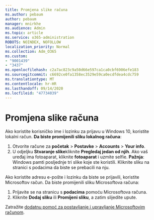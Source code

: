 ```yaml
---
title: Promjena slike računa
ms.author: pebaum
author: pebaum
manager: mnirkhe
ms.audience: Admin
ms.topic: article
ms.service: o365-administration
ROBOTS: NOINDEX, NOFOLLOW
localization_priority: Normal
ms.collection: Adm_O365
ms.custom:
- "9001439"
- "3437"
ms.openlocfilehash: c2a7ac823c9a50d66e597ca1ca0cbf6906efe183
ms.sourcegitcommit: c6692ce0fa1358ec3529e59ca0ecdfdea4cdc759
ms.translationtype: MT
ms.contentlocale: hr-HR
ms.lasthandoff: 09/14/2020
ms.locfileid: "47734039"
---
```

# <a name="change-account-picture"></a>Promjena slike računa

Ako koristite korisničko ime i lozinku za prijavu u Windows 10, koristite lokalni račun. **Da biste promijenili sliku lokalnog računa**:

1. Otvorite račune za **početak**  >  **Postavke**  >  **Accounts**  >  **Your info**.
2. U odjeljku **Stvaranje slike**kliknite **Pregledaj jedan od njih**. Ako vaš uređaj ima fotoaparat, kliknite **fotoaparat** i uzmite selfie. 
    **Pažnja**: Windows pamti posljednje tri slike koje ste koristili. Kliknite sliku na stranici s podacima da biste se prebacili na nju.

Ako koristite adresu e-pošte i lozinku da biste se prijavili, koristite Microsoftov račun. Da biste promijenili sliku Microsoftova računa:

1. Prijavite se na stranicu s **podacima** pomoću Microsoftova računa.
2. Kliknite **Dodaj sliku** ili **Promijeni sliku**, a zatim slijedite upute.

Zatražite [dodatnu pomoć za postavljanje i upravljanje Microsoftovim računom](https://support.microsoft.com/products/microsoft-account?category=manage-account).
